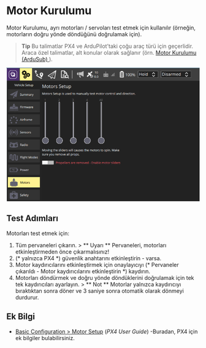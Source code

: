 # Motor Kurulumu

Motor Kurulumu, ayrı motorları / servoları test etmek için kullanılır (örneğin, motorların doğru yönde döndüğünü doğrulamak için).

> **Tip** Bu talimatlar PX4 ve ArduPilot'taki çoğu araç türü için geçerlidir. Araca özel talimatlar, alt konular olarak sağlanır (örn. [ Motor Kurulumu (ArduSub) ](../SetupView/Motors_ardusub.md)).

![Motorların Testi](../../assets/setup/Motors.png)

## Test Adımları

Motorları test etmek için:

1. Tüm pervaneleri çıkarın. > ** Uyarı ** Pervaneleri, motorları etkinleştirmeden önce çıkarmalısınız!
2. (* yalnızca PX4 *) güvenlik anahtarını etkinleştirin - varsa.
3. Motor kaydırıcılarını etkinleştirmek için onaylayıcıyı (* Pervaneler çıkarıldı - Motor kaydırıcılarını etkinleştirin *) kaydırın.
4. Motorları döndürmek ve doğru yönde döndüklerini doğrulamak için tek tek kaydırıcıları ayarlayın. > ** Not ** Motorlar yalnızca kaydırıcıyı bıraktıktan sonra döner ve 3 saniye sonra otomatik olarak dönmeyi durdurur.

## Ek Bilgi

- [Basic Configuration > Motor Setup](http://docs.px4.io/master/en/config/motors.html) (*PX4 User Guide*) -Buradan, PX4 için ek bilgiler bulabilirsiniz.
